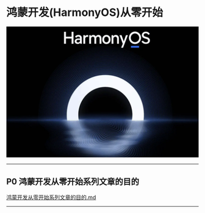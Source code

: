 # 鸿蒙开发(HarmonyOS)从零开始


<img src="image/harmony_os_001.png">


---

## P0 鸿蒙开发从零开始系列文章的目的

[鸿蒙开发从零开始系列文章的目的.md](./鸿蒙开发从零开始系列文章的目的/鸿蒙开发从零开始系列文章的目的.md)

---



